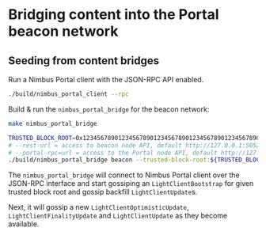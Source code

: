 # Bridging content into the Portal beacon network

## Seeding from content bridges

Run a Nimbus Portal client with the JSON-RPC API enabled.

```bash
./build/nimbus_portal_client --rpc
```

Build & run the `nimbus_portal_bridge` for the beacon network:
```bash
make nimbus_portal_bridge

TRUSTED_BLOCK_ROOT=0x1234567890123456789012345678901234567890123456789012345678901234 # Replace with trusted block root.
# --rest-url = access to beacon node API, default http://127.0.0.1:5052
# --portal-rpc=url = access to the Portal node API, default http://127.0.0.1:8545
./build/nimbus_portal_bridge beacon --trusted-block-root:${TRUSTED_BLOCK_ROOT} --rest-url:http://127.0.0.1:5052 --portal-rpc-url:http://127.0.0.1:8545
```

The `nimbus_portal_bridge` will connect to Nimbus Portal client over the JSON-RPC
interface and start gossiping an `LightClientBootstrap` for
given trusted block root and gossip backfill `LightClientUpdate`s.

Next, it will gossip a new `LightClientOptimisticUpdate`,
`LightClientFinalityUpdate` and `LightClientUpdate` as they become available.
